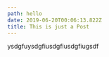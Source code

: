 ```yaml
---
path: hello
date: 2019-06-20T00:06:13.822Z
title: This is just a Post
---
```

ysdgfuysdgfiusdgfiusdgfiugsdf
